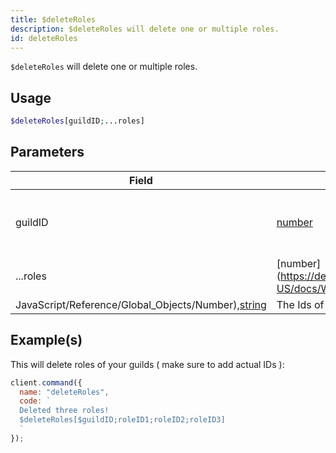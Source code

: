 ```yaml
---
title: $deleteRoles
description: $deleteRoles will delete one or multiple roles.
id: deleteRoles
---
```


`$deleteRoles` will delete one or multiple roles.

## Usage

```php
$deleteRoles[guildID;...roles]
```

## Parameters

| Field                                                                                                                                         | Type                                                                                              | Description                                     | Required |
| --------------------------------------------------------------------------------------------------------------------------------------------- | ------------------------------------------------------------------------------------------------- | ----------------------------------------------- | :------: |
| guildID                                                                                                                                       | [number](https://developer.mozilla.org/en-US/docs/Web/JavaScript/Reference/Global_Objects/Number) | The guild ID of where the roles are located in. |   true   |
| ...roles                                                                                                                                      | [number](https://developer.mozilla.org/en-US/docs/Web/                                            |
| JavaScript/Reference/Global_Objects/Number),[string](https://developer.mozilla.org/en-US/docs/Web/JavaScript/Reference/Global_Objects/String) | The Ids of the roles.                                                                             | true                                            |

## Example(s)

This will delete roles of your guilds ( make sure to add actual IDs ):

```javascript
client.command({
  name: "deleteRoles",
  code: `
  Deleted three roles!
  $deleteRoles[$guildID;roleID1;roleID2;roleID3]
  `
});
```
